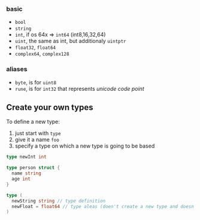 ### basic
- `bool`
- `string`
- `int`, if os 64x => `int64` (int8,16,32,64)
- `uint`, the same as int, but additionaly `uintptr`
- `float32`, `float64`
- `complex64`, `complex128`

### aliases
- `byte`, is for `uint8`
- `rune`, is for `int32` that represents _unicode code point_


## Create your own types
To define a new type:
1. just start with `type`
2. give it a name `foo`
3. specify a type on which a new type is going to be based

```go
type newInt int

type person struct {
  name string
  age int
}

type (
  newString string // type definition
  newFloat = float64 // type aleas (doen't create a new type and doesn't need a conversion)
)
```


